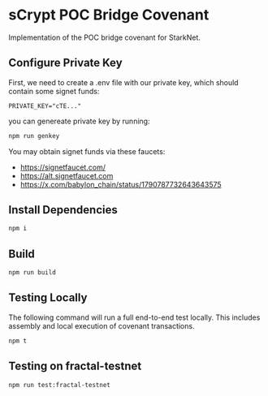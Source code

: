 # sCrypt POC Bridge Covenant

Implementation of the POC bridge covenant for StarkNet.

## Configure Private Key

First, we need to create a .env file with our private key, which should contain some signet funds:

```
PRIVATE_KEY="cTE..."
```

you can genereate private key by running:

```sh
npm run genkey
```

You may obtain signet funds via these faucets:

- https://signetfaucet.com/
- https://alt.signetfaucet.com
- https://x.com/babylon_chain/status/1790787732643643575

## Install Dependencies

```sh
npm i
```

## Build

```sh
npm run build
```

## Testing Locally

The following command will run a full end-to-end test locally. This includes assembly and local execution of covenant transactions.

```sh
npm t
```

## Testing on fractal-testnet

```sh
npm run test:fractal-testnet
```




